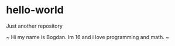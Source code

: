 # hello-world
Just another repository

~
Hi my name is Bogdan. Im 16 and i love programming and math.
~
